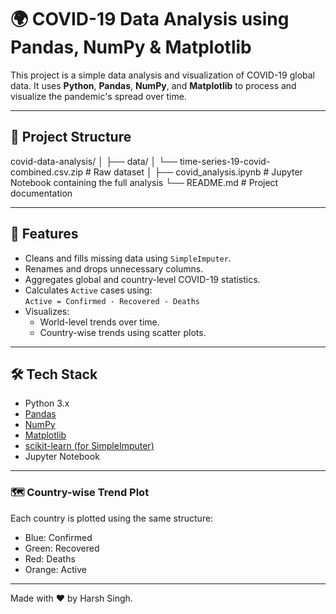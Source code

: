 # 🌍 COVID-19 Data Analysis using Pandas, NumPy & Matplotlib

This project is a simple data analysis and visualization of COVID-19 global data. It uses **Python**, **Pandas**, **NumPy**, and **Matplotlib** to process and visualize the pandemic's spread over time.

---

## 📁 Project Structure

covid-data-analysis/
│
├── data/
│ └── time-series-19-covid-combined.csv.zip # Raw dataset
│
├── covid_analysis.ipynb # Jupyter Notebook containing the full analysis
└── README.md # Project documentation


---

## 📌 Features

- Cleans and fills missing data using `SimpleImputer`.
- Renames and drops unnecessary columns.
- Aggregates global and country-level COVID-19 statistics.
- Calculates `Active` cases using:  
  `Active = Confirmed - Recovered - Deaths`
- Visualizes:
  - World-level trends over time.
  - Country-wise trends using scatter plots.

---

## 🛠️ Tech Stack

- Python 3.x
- [Pandas](https://pandas.pydata.org/)
- [NumPy](https://numpy.org/)
- [Matplotlib](https://matplotlib.org/)
- [scikit-learn (for SimpleImputer)](https://scikit-learn.org/)
- Jupyter Notebook

---

### 🗺️ Country-wise Trend Plot

Each country is plotted using the same structure:
- Blue: Confirmed
- Green: Recovered
- Red: Deaths
- Orange: Active

---
Made with ❤️ by Harsh Singh.


